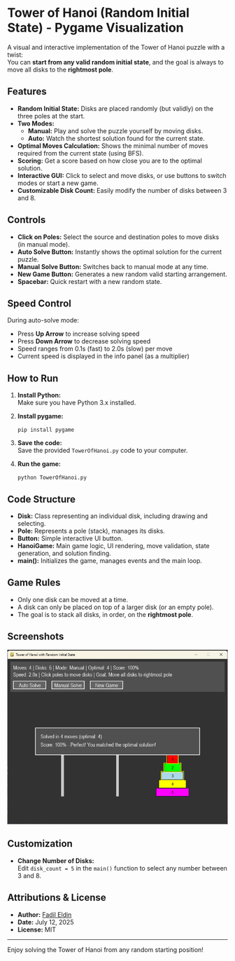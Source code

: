 # Tower of Hanoi (Random Initial State) - Pygame Visualization

A visual and interactive implementation of the Tower of Hanoi puzzle with a twist:  
You can **start from any valid random initial state**, and the goal is always to move all disks to the **rightmost pole**.

## Features

- **Random Initial State:** Disks are placed randomly (but validly) on the three poles at the start.
- **Two Modes:**
  - **Manual:** Play and solve the puzzle yourself by moving disks.
  - **Auto:** Watch the shortest solution found for the current state.
- **Optimal Moves Calculation:** Shows the minimal number of moves required from the current state (using BFS).
- **Scoring:** Get a score based on how close you are to the optimal solution.
- **Interactive GUI:** Click to select and move disks, or use buttons to switch modes or start a new game.
- **Customizable Disk Count:** Easily modify the number of disks between 3 and 8.

## Controls

- **Click on Poles:** Select the source and destination poles to move disks (in manual mode).
- **Auto Solve Button:** Instantly shows the optimal solution for the current puzzle.
- **Manual Solve Button:** Switches back to manual mode at any time.
- **New Game Button:** Generates a new random valid starting arrangement.
- **Spacebar:** Quick restart with a new random state.

## Speed Control

During auto-solve mode:
- Press **Up Arrow** to increase solving speed
- Press **Down Arrow** to decrease solving speed
- Speed ranges from 0.1s (fast) to 2.0s (slow) per move
- Current speed is displayed in the info panel (as a multiplier)

## How to Run

1. **Install Python:**  
   Make sure you have Python 3.x installed.

2. **Install pygame:**  
   ```
   pip install pygame
   ```

3. **Save the code:**  
   Save the provided `TowerOfHanoi.py` code to your computer.

4. **Run the game:**  
   ```
   python TowerOfHanoi.py
   ```

## Code Structure

- **Disk:** Class representing an individual disk, including drawing and selecting.
- **Pole:** Represents a pole (stack), manages its disks.
- **Button:** Simple interactive UI button.
- **HanoiGame:** Main game logic, UI rendering, move validation, state generation, and solution finding.
- **main():** Initializes the game, manages events and the main loop.

## Game Rules

- Only one disk can be moved at a time.
- A disk can only be placed on top of a larger disk (or an empty pole).
- The goal is to stack all disks, in order, on the **rightmost pole**.

## Screenshots

*![screenshot.png](screenshot.png)*

## Customization

- **Change Number of Disks:**  
  Edit `disk_count = 5` in the `main()` function to select any number between 3 and 8.

## Attributions & License

- **Author:** [Fadil Eldin](https://github.com/FadilEldin)
- **Date:** July 12, 2025
- **License:** MIT

---

Enjoy solving the Tower of Hanoi from any random starting position!